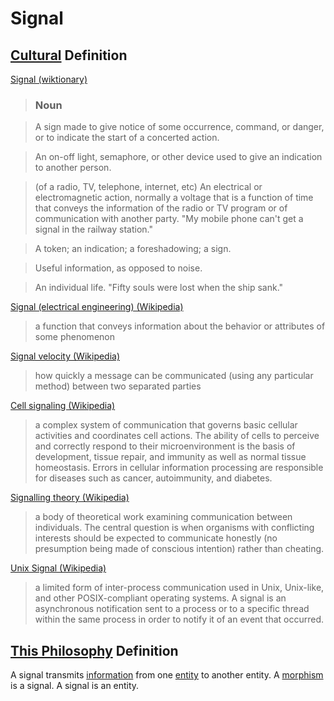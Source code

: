 # Signal

## [Cultural](./culture.md) Definition

<a href="http://en.wiktionary.org/wiki/signal" target="_blank">Signal (wiktionary)</a>

> ### Noun

> A sign made to give notice of some occurrence, command, or danger, or to indicate the start of a concerted action.

> An on-off light, semaphore, or other device used to give an indication to another person.

> (of a radio, TV, telephone, internet, etc) An electrical or electromagnetic action, normally a voltage that is a function of time that conveys the information of the radio or TV program or of communication with another party. "My mobile phone can't get a signal in the railway station."

> A token; an indication; a foreshadowing; a sign.

> Useful information, as opposed to noise.

> An individual life. "Fifty souls were lost when the ship sank."

<a href="https://en.wikipedia.org/wiki/Signal_(electrical_engineering)" target="_blank">Signal (electrical engineering) (Wikipedia)</a>

> a function that conveys information about the behavior or attributes of some phenomenon

<a href="https://en.wikipedia.org/wiki/Signal_velocity" target="_blank">Signal velocity (Wikipedia)</a>

> how quickly a message can be communicated (using any particular method) between two separated parties

<a href="https://en.wikipedia.org/wiki/Cell_signaling" target="_blank">Cell signaling (Wikipedia)</a>

> a complex system of communication that governs basic cellular activities and coordinates cell actions. The ability of cells to perceive and correctly respond to their microenvironment is the basis of development, tissue repair, and immunity as well as normal tissue homeostasis. Errors in cellular information processing are responsible for diseases such as cancer, autoimmunity, and diabetes.

<a href="https://en.wikipedia.org/wiki/Signalling_theory" target="_blank">Signalling theory (Wikipedia)</a>

> a body of theoretical work examining communication between individuals. The central question is when organisms with conflicting interests should be expected to communicate honestly (no presumption being made of conscious intention) rather than cheating.

<a href="https://en.wikipedia.org/wiki/Unix_signal" target="_blank">Unix Signal (Wikipedia)</a>

> a limited form of inter-process communication used in Unix, Unix-like, and other POSIX-compliant operating systems. A signal is an asynchronous notification sent to a process or to a specific thread within the same process in order to notify it of an event that occurred.

## [This Philosophy](./this-philosophy.md) Definition

A signal transmits [information](./information.md) from one [entity](./entity.md) to another entity. A [morphism](./category-theory.md) is a signal. A signal is an entity.
